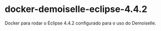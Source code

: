# docker-demoiselle-eclipse-4.4.2
Docker para rodar o Eclipse 4.4.2 configurado para o uso do Demoiselle.
